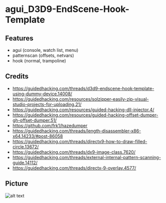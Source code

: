 # agui_D3D9-EndScene-Hook-Template

## Features
- agui (console, watch list, menu)
- patternscan (offsets, netvars)
- hook (normal, trampoline)


## Credits
- https://guidedhacking.com/threads/d3d9-endscene-hook-template-using-dummy-device.14008/
- https://guidedhacking.com/resources/solzipper-easily-zip-visual-studio-projects-for-uploading.21/
- https://guidedhacking.com/resources/guided-hacking-dll-injector.4/
- https://guidedhacking.com/resources/guided-hacking-offset-dumper-gh-offset-dumper.51/
- https://github.com/frk1/hazedumper
- https://guidedhacking.com/threads/length-disassembler-x86-x64.14233/#post-86058
- https://guidedhacking.com/threads/directx9-how-to-draw-filled-circle.13672/
- https://guidedhacking.com/threads/dx9-image-class.7620/
- https://guidedhacking.com/threads/external-internal-pattern-scanning-guide.14112/
- https://guidedhacking.com/threads/directx-9-overlay.4577/

## Picture
![alt text](https://i.imgur.com/YZ0OxVZ.png)
